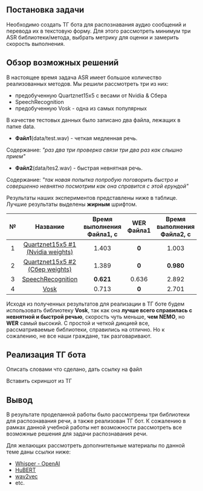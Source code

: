 ## Постановка задачи

 Необходимо создать ТГ бота для распознавания аудио сообщений и перевода их в текстовую форму. Для этого рассмотреть минимум три ASR библиотеки/метода, выбрать метрику для оценки и замерить скорость выполнения.

## Обзор возможных решений

В настоящее время задача ASR имеет большое количество реализованных методов. Мы решили рассмотреть три из них:
* предобученную Quartznet15x5 с весами от Nvidia & Сбера
* SpeechRecognition
* предобученную Vosk - одна из самых популярных

В качестве тестовых данных было записано два файла, лежащих в папке data.

* **Файл1**(data/test.wav) - четкая медленная речь. 

Содержание: *"раз два три проверка связи три два раз как слышно прием"*

* **Файл2**(data/tes2.wav) - быстрая невнятная речь. 

Содержание: *"так новая попытка попробую поговорить быстро и совершенно невнятно посмотрим как она справится с этой ерундой"*

Результаты наших экспериментов представлены ниже в таблице. Лучшие результаты выделены **жирным** шрифтом.

| №   | Название  |Время выполнения Файла1, с  | WER Файла1 | Время выполнения Файла2, с   | WER Файла2  |
|:---:|:---:      |:---:                       |:---:       |:---:                         |:---:        |
| 1   | [Quartznet15x5 #1 (Nvidia weights)](experiments/nemo_asr.ipynb) | 1.403  | **0**  | 1.003   | 0.875   |
| 2   | [Quartznet15x5 #2 (Сбер weights)](experiments/nemo_asr.ipynb)   | 1.389  | **0**  | **0.980**   | 0.875   |
| 3   | [SpeechRecognition](experiments/speech_recognition.ipynb)  | **0.621**  | 0.636  | 2.892   | 0.625   |
| 4   | [Vosk](experiments/vosk_final.ipynb) | 0.713  | **0**  | 2.701                     | **0.5625**  |

Исходя из полученных результатов для реализации в ТГ боте будем использовать библиотеку **Vosk**, так как она **лучше всего справилась с невнятной и быстрой речью**, скорость чуть меньше, **чем NEMO**, но **WER** самый высокий. С простой и четкой дикцией все, рассматриваемые библиотеки, справились на отлично. Но к сожалению, не все наши граждане, так разговаривают.

## Реализация ТГ бота

Описать словами что сделано, дать ссылку на файл

Вставить скриншот из ТГ

## Вывод 

В результате проделанной работы было рассмотрены три библиотеки для распознавания речи, а также реализован ТГ бот.
К сожалению в рамках данной учебной работы нет возможности рассмотреть все возможные решения для задачи распознавания речи.

Для желающих рассмотреть дополнительные материалы по данной теме даны ссылки ниже:

* [Whisper - OpenAI](https://openai.com/blog/whisper/)
* [HuBERT](https://huggingface.co/docs/transformers/model_doc/hubert)
* [wav2vec](https://arxiv.org/abs/2006.11477)
* etc.
